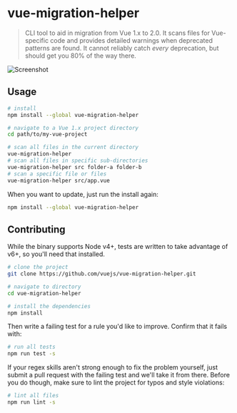 # vue-migration-helper

> CLI tool to aid in migration from Vue 1.x to 2.0. It scans files for Vue-specific code and provides detailed warnings when deprecated patterns are found. It cannot reliably catch _every_ deprecation, but should get you 80% of the way there.

![Screenshot](http://i.imgur.com/aHh5TfR.png)

## Usage

``` sh
# install
npm install --global vue-migration-helper

# navigate to a Vue 1.x project directory
cd path/to/my-vue-project

# scan all files in the current directory
vue-migration-helper
# scan all files in specific sub-directories
vue-migration-helper src folder-a folder-b
# scan a specific file or files
vue-migration-helper src/app.vue
```

When you want to update, just run the install again:

``` sh
npm install --global vue-migration-helper
```

## Contributing

While the binary supports Node v4+, tests are written to take advantage of v6+, so you'll need that installed.

``` sh
# clone the project
git clone https://github.com/vuejs/vue-migration-helper.git

# navigate to directory
cd vue-migration-helper

# install the dependencies
npm install
```

Then write a failing test for a rule you'd like to improve. Confirm that it fails with:

``` sh
# run all tests
npm run test -s
```

If your regex skills aren't strong enough to fix the problem yourself, just submit a pull request with the failing test and we'll take it from there. Before you do though, make sure to lint the project for typos and style violations:

``` sh
# lint all files
npm run lint -s
```
